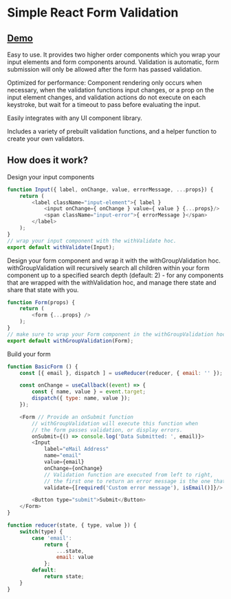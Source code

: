 # Simple React Form Validation

## [Demo](http://form-validator.digital-logic.net/)

Easy to use.
It provides two higher order components which you wrap your input elements and form components around. Validation is automatic, form submission will only be allowed after the form has passed validation.

Optimized for performance:
Component rendering only occurs when necessary, when the validation functions input changes, or a prop on the input element changes, and validation actions do not execute on each keystroke, but wait for a timeout to pass before evaluating the input.

Easily integrates with any UI component library.

Includes a variety of prebuilt validation functions, and a helper function to create your own validators.

## How does it work?

Design your input components
```javascript
function Input({ label, onChange, value, errorMessage, ...props}) {
    return (
        <label className="input-element">{ label }
            <input onChange={ onChange } value={ value } {...props}/>
            <span className="input-error">{ errorMessage }</span>
        </label>
    );
}
// wrap your input component with the withValidate hoc.
export default withValidate(Input);
```
Design your form component and wrap it with the withGroupValidation hoc.
withGroupValidation will recursively search all children within your form component up to a specified search depth (default: 2) - for any components that are wrapped with the withValidation hoc, and manage there state and share that state with you.
```javascript
function Form(props) {
    return (
        <form {...props} />
    );
}
// make sure to wrap your Form component in the withGroupValidation hoc
export default withGroupValidation(Form);
```

Build your form
```javascript
function BasicForm () {
    const [{ email }, dispatch ] = useReducer(reducer, { email: '' });

    const onChange = useCallback((event) => {
        const { name, value } = event.target;
        dispatch({ type: name, value });
    });

    <Form // Provide an onSubmit function
        // withGroupValidation will execute this function when
        // the form passes validation, or display errors.
        onSubmit={() => console.log('Data Submitted: ', email)}>
        <Input
            label="eMail Address"
            name="email"
            value={email}
            onChange={onChange}
            // Validation function are executed from left to right,
            // the first one to return an error message is the one that is displayed to the user
            validate={[required('Custom error message'), isEmail()]}/>

        <Button type="submit">Submit</Button>
    </Form>
}

function reducer(state, { type, value }) {
    switch(type) {
        case 'email':
            return {
                ...state,
                email: value
            };
        default:
            return state;
    }
}
```